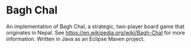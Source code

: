 # Bagh Chal
An implementation of Bagh Chal, a strategic, two-player board game that originates in Nepal. See https://en.wikipedia.org/wiki/Bagh-Chal for more information.
Written in Java as an Eclipse Maven project.
